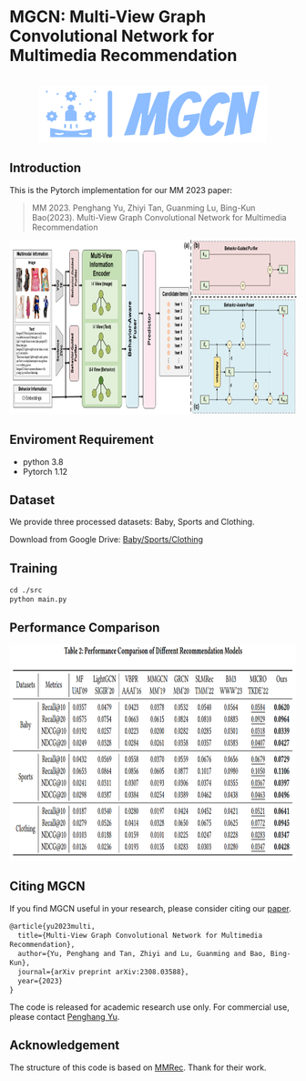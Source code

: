 # MGCN: Multi-View Graph Convolutional Network for Multimedia Recommendation

<!-- PROJECT LOGO -->
<br />
<div align="center">
  <a href="https://github.com/demonph10/MGCN">
    <img src="image/logo.png" alt="Logo" width="400" height="100">
  </a>
</div>

## Introduction

This is the Pytorch implementation for our MM 2023 paper:

>MM 2023. Penghang Yu, Zhiyi Tan, Guanming Lu, Bing-Kun Bao(2023). Multi-View Graph Convolutional Network for Multimedia Recommendation
<img src="image/framework.png" width="900px" height="306px"/>

## Enviroment Requirement
- python 3.8
- Pytorch 1.12

## Dataset

We provide three processed datasets: Baby, Sports and Clothing.

Download from Google Drive: [Baby/Sports/Clothing](https://drive.google.com/file/d/1tpP-IQtUubSlVvYpkA61bffPKkhvT62T/view?usp=drive_link)

## Training
  ```
  cd ./src
  python main.py
  ```
## Performance Comparison
<img src="image/result.png" width="900px" height="380px"/>

## Citing MGCN
If you find MGCN useful in your research, please consider citing our [paper](https://arxiv.org/abs/2308.03588).
```
@article{yu2023multi,
  title={Multi-View Graph Convolutional Network for Multimedia Recommendation},
  author={Yu, Penghang and Tan, Zhiyi and Lu, Guanming and Bao, Bing-Kun},
  journal={arXiv preprint arXiv:2308.03588},
  year={2023}
}
```
The code is released for academic research use only. For commercial use, please contact [Penghang Yu](y463213402@gmail.com).


## Acknowledgement
The structure of this code is  based on [MMRec](https://github.com/enoche/MMRec). Thank for their work.

